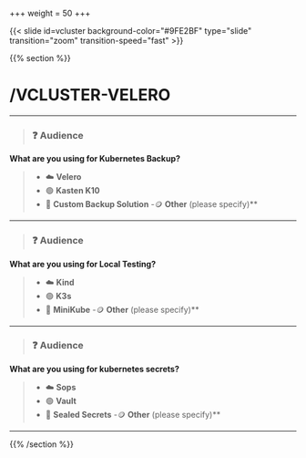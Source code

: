 +++
weight = 50
+++

{{< slide id=vcluster background-color="#9FE2BF" type="slide" transition="zoom" transition-speed="fast" >}}

{{% section %}}

# /VCLUSTER-VELERO

---

> ### ❓ Audience
>
**What are you using for Kubernetes Backup?**

> - ☁️ **Velero**
> - 🟢 **Kasten K10**
> - 🧩 **Custom Backup Solution**
> -🪙 **Other** (please specify)**

---

> ### ❓ Audience
>
**What are you using for Local Testing?**

> - ☁️ **Kind**
> - 🟢 **K3s**
> - 🧩 **MiniKube**
> -🪙 **Other** (please specify)**

---

> ### ❓ Audience
>
**What are you using for kubernetes secrets?**

> - ☁️ **Sops**
> - 🟢 **Vault**
> - 🧩 **Sealed Secrets**
> -🪙 **Other** (please specify)**

---






{{% /section %}}
